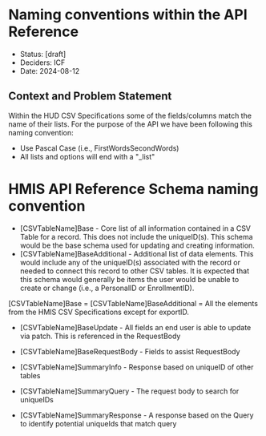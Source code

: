 # Naming conventions within the API Reference

- Status: [draft]
- Deciders: ICF
- Date: 2024-08-12

## Context and Problem Statement

Within the HUD CSV Specifications some of the fields/columns match the name of their lists. For the purpose of the API we have been following this naming convention:

- Use Pascal Case (i.e., FirstWordsSecondWords)
- All lists and options will end with a "_list"


# HMIS API Reference Schema naming convention

- [CSVTableName]Base - Core list of all information contained in a CSV Table for a record. This does not include the uniqueID(s). This schema would be the base schema used for updating and creating information. 
- [CSVTableName]BaseAdditional - Additional list of data elements. This would include any of the uniqueID(s) associated with the record or needed to connect this record to other CSV tables. It is expected that this schema would generally be items the user would be unable to create or change (i.e., a PersonalID or EnrollmentID). 

[CSVTableName]Base = [CSVTableName]BaseAdditional = All the elements from the HMIS CSV Specifications except for exportID.

- [CSVTableName]BaseUpdate - All fields an end user is able to update via patch. This is referenced in the RequestBody
- [CSVTableName]BaseRequestBody - Fields to assist RequestBody

- [CSVTableName]SummaryInfo - Response based on uniqueID of other tables

- [CSVTableName]SummaryQuery - The request body to search for uniqueIDs
- [CSVTableName]SummaryResponse - A response based on the Query to identify potential uniqueIds that match query